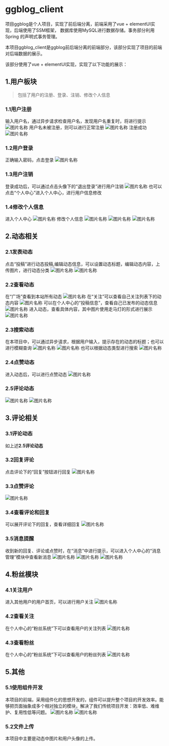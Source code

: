 # ggblog_client
项目ggblog是个人项目，实现了前后端分离，前端采用了vue + elementUI实现，后端使用了SSM框架，
数据库使用MySQL进行数据存储。事务部分利用 Spring 的声明式事务管理。

本项目ggblog_client是ggblog前后端分离的前端部分，该部分实现了项目的前端对后端数据的展示。

该部分使用了vue + elementUI实现，实现了以下功能的展示：

## 1.用户板块
>包括了用户的注册、登录、注销、修改个人信息

### 1.1用户注册
 输入用户名，通过异步请求检查用户名，发现用户名重复时，将进行提示
 ![图片名称](src/assets/img4Introduction/register&exist.png)
 用户名未被注册，则可以进行正常注册
 ![图片名称](src/assets/img4Introduction/register.png)
 注册成功
 ![图片名称](src/assets/img4Introduction/register&success.png)
### 1.2用户登录
正确输入密码，点击登录
 ![图片名称](src/assets/img4Introduction/login.png)
### 1.3用户注销
登录成功后，可以通过点击头像下的“退出登录”进行用户注销
 ![图片名称](src/assets/img4Introduction/avatar_hover.png)
也可以点击“个人中心”进入个人中心，进行用户信息修改
### 1.4修改个人信息
进入个人中心
 ![图片名称](src/assets/img4Introduction/user_index.png)
修改个人信息
 ![图片名称](src/assets/img4Introduction/user_msg.png)
 ![图片名称](src/assets/img4Introduction/user_msg_edit.png)
 ![图片名称](src/assets/img4Introduction/user_index2.png)

## 2.动态相关
### 2.1发表动态
点击“投稿”进行动态投稿,编辑动态信息，可以设置动态标题，编辑动态内容，上传图片，进行动态分类
 ![图片名称](src/assets/img4Introduction/dynamic_edit.png)
 ![图片名称](src/assets/img4Introduction/dynamic_edit2.png)
### 2.2查看动态
在“广场”查看到本站所有动态
 ![图片名称](src/assets/img4Introduction/square.png)
在“关注”可以查看自己关注列表下的动态内容
 ![图片名称](src/assets/img4Introduction/dynamic_from_follow.png)
可以在个人中心的“投稿信息”，查看自己已发布的动态信息
 ![图片名称](src/assets/img4Introduction/my_dynamic.png)
进入动态，查看具体内容，其中图片使用走马灯的形式进行展示
 ![图片名称](src/assets/img4Introduction/dynamic_detail2.png)
### 2.3搜索动态
在本项目中，可以通过异步请求，根据用户输入，提示存在的动态的标题；也可以进行模糊查询
 ![图片名称](src/assets/img4Introduction/search_by_kw.png)
 ![图片名称](src/assets/img4Introduction/search_by_kw2.png)
也可以根据动态类型进行搜索
 ![图片名称](src/assets/img4Introduction/search_by_type.png)
### 2.4点赞动态
进入动态后，可以进行点赞动态
 ![图片名称](src/assets/img4Introduction/dynamic_detail.png)
### 2.5评论动态
 ![图片名称](src/assets/img4Introduction/comment.png)
 ![图片名称](src/assets/img4Introduction/comment_submit.png)

## 3.评论相关
### 3.1评论动态
如上述**2.5评论动态**
### 3.2回复评论
点击评论下的“回复”按钮进行回复
 ![图片名称](src/assets/img4Introduction/reply_edit.png)
### 3.3点赞评论
 ![图片名称](src/assets/img4Introduction/comment_love.png)
### 3.4查看评论和回复
可以展开评论下的回复，查看详细回复
 ![图片名称](src/assets/img4Introduction/reply_details.png)
### 3.5消息提醒
收到新的回复、评论或点赞时，在“消息”中进行提示，可以进入个人中心的“消息管理”模块中查看新消息
 ![图片名称](src/assets/img4Introduction/msg_tip.png)
 ![图片名称](src/assets/img4Introduction/msg_new.png)
 ![图片名称](src/assets/img4Introduction/msg_new2.png)

## 4.粉丝模块

### 4.1关注用户
进入其他用户的用户首页，可以进行用户关注
 ![图片名称](src/assets/img4Introduction/follow_click.png)
### 4.2查看关注
在个人中心的“粉丝系统”下可以查看用户的关注列表
 ![图片名称](src/assets/img4Introduction/follow.png)
### 4.3查看粉丝
在个人中心的“粉丝系统”下可以查看用户的粉丝列表
 ![图片名称](src/assets/img4Introduction/fans.png)

## 5.其他
### 5.1使用组件开发
本项目的前端，采用组件化的思想开发的，组件可以提升整个项目的开发效率。能够把页面抽象成多个相对独立的模块，解决了我们传统项目开发：效率低、难维护、复用性低等问题。
 ![图片名称](src/assets/img4Introduction/component.png)
 ![图片名称](src/assets/img4Introduction/component2.png)
### 5.2文件上传
本项目中主要是动态中图片和用户头像的上传。



